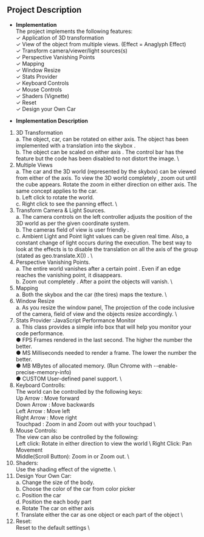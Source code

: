 ## Project Description

* **Implementation** \
The project implements the following features: \
✓ Application of 3D transformation \
✓ View of the object from multiple views. (Effect = Anaglyph Effect) \
✓ Transform camera/viewer/light sources(s) \
✓ Perspective Vanishing Points \
✓ Mapping \
✓ Window Resize \
✓ Stats Provider \
✓ Keyboard Controls \
✓ Mouse Controls \
✓ Shaders (Vignette) \
✓ Reset \
✓ Design your Own Car 

* **Implementation Description** 
 1. 3D Transformation \
a. The object, car, can be rotated on either axis. The object has been
implemented with a translation into the skybox . \
b. The object can be scaled on either axis . The control bar has the feature but
the code has been disabled to not distort the image. \
2. Multiple Views \
a. The car and the 3D world (represented by the skybox) can be viewed from
either of the axis. To view the 3D world completely , zoom out until the cube
appears. Rotate the zoom in either direction on either axis. The same
concept applies to the car. \
b. Left click to rotate the world. \
c. Right click to see the panning effect. \
3. Transform Camera & Light Sources. \
a. The camera controls on the left controller adjusts the position of the 3D
world as per the given coordinate system. \
b. The cameras field of view is user friendly . \
c. Ambient Light and Point light values can be given real time. Also, a constant
change of light occurs during the execution. The best way to look at the
effects is to disable the translation on all the axis of the group (stated as
geo.translate.X()) . \
4. Perspective Vanishing Points. \
a. The entire world vanishes after a certain point . Even if an edge reaches the
vanishing point, it disappears. \
b. Zoom out completely . After a point the objects will vanish. \
5. Mapping \
a. Both the skybox and the car (the tires) maps the texture. \
6. Window Resize \
a. As you resize the window panel, The projection of the code inclusive of the
camera, field of view and the objects resize accordingly. \
7. Stats Provider :JavaScript Performance Monitor \
a. This class provides a simple info box that will help you monitor your
code performance. \
● FPS Frames rendered in the last second. The higher the number the better. \
● MS Milliseconds needed to render a frame. The lower the number the better. \
● MB MBytes of allocated memory. (Run Chrome with --enable-precise-memory-info) \
● CUSTOM User-defined panel support. \
8. Keyboard Controlls: \
The world can be controlled by the following keys: \
Up Arrow : Move forward \
Down Arrow : Move backwards \
Left Arrow : Move left \
Right Arrow : Move right \
Touchpad : Zoom in and Zoom out with your touchpad \
9. Mouse Controls: \
The view can also be controlled by the following: \
Left click: Rotate in either direction to view the world \ 
Right Click: Pan Movement \
Middle(Scroll Button): Zoom in or Zoom out. \
10. Shaders: \
Use the shading effect of the vignette. \
11. Design Your Own Car: \
a. Change the size of the body. \
b. Choose the color of the car from color picker \
c. Position the car \
d. Position the each body part \
e. Rotate The car on either axis \
f. Translate either the car as one object or each part of the object \
12. Reset: \
Reset to the default settings \

